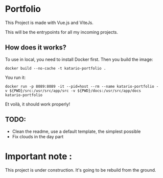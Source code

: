# Portfolio

This Project is made with Vue.js and ViteJs.

This will be the entrypoints for all my incoming projects.

## How does it works?
To use in local, you need to install Docker first.
Then you build the image:
```
docker build --no-cache -t katario-portfolio .
```

You run it:
```
docker run -p 8089:8089 -it --pid=host --rm --name katario-portfolio -v ${PWD}/src:/usr/src/app/src -v ${PWD}/docs:/usr/src/app/docs katario-portfolio
```

Et voilà, it should work properly!

## TODO:

- Clean the readme, use a default template, the simplest possible
- Fix clouds in the day part

# Important note :

This project is under construction. It's going to be rebuild from the ground.